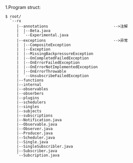 1.Program struct:  
    
    $ root/
      `--rx
         |--annotations                             -->注解
         |  |--Beta.java
         |  `--Experimental.java
         |--exceptions                              -->异常
         |  |--CompositeException
         |  |--Exception
         |  |--MissingBackpressureException
         |  |--OnCompletedFailedException
         |  |--OnErrorFailedException
         |  |--OnErrorNotImplementedException
         |  |--OnErrorThrowable
         |  `--UnsubscribeFailedException
         |--functions
         |--internal
         |--observables
         |--obserbers
         |--plugins
         |--schedulers
         |--singles
         |--subjects
         |--subscriptions
         |--Notification.java
         |--Observable.java
         |--Observer.java
         |--Producer.java
         |--Scheduler.java
         |--Single.java
         |--SingleSubscribler.java
         |--Subscriber.java
         `--Subcription.java
